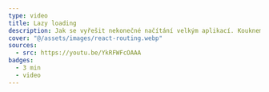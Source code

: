 ```yaml
---
type: video
title: Lazy loading
description: Jak se vyřešit nekonečné načítání velkým aplikací. Koukneme se na code splitting a lazy loading.
cover: "@/assets/images/react-routing.webp"
sources:
  - src: https://youtu.be/YkRFWFcOAAA
badges:
  - 3 min
  - video
---
```

